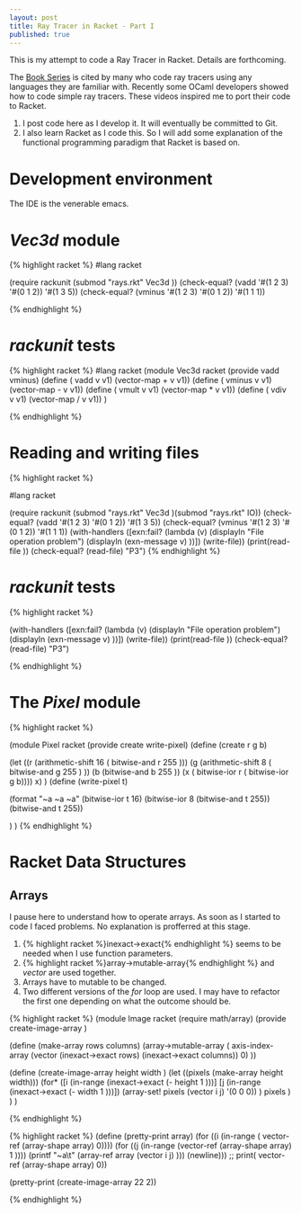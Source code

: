 ```yaml
---
layout: post
title: Ray Tracer in Racket - Part I
published: true
---
```


This is my attempt to code a Ray Tracer in Racket. Details are forthcoming.

The [Book Series]([http://arxiv.org/pdf/2302.13971.pdf](https://raytracing.github.io)) is cited
by many who code ray tracers using any languages they are familiar with. Recently some OCaml developers
showed how to code simple ray tracers. These videos inspired me to port their code to Racket.

1. I post code here as I develop it. It will eventually be committed to Git.
2. I also learn Racket as I code this. So I will add some explanation of the functional
   programming paradigm that Racket is based on.


# Development environment

The IDE is the venerable emacs. 

# _Vec3d_ module

{% highlight racket %}
#lang racket

  (require rackunit (submod  "rays.rkt" Vec3d ))
  (check-equal? (vadd '#(1 2 3)  '#(0 1 2)) '#(1 3 5))
  (check-equal? (vminus '#(1 2 3)  '#(0 1 2)) '#(1 1 1))

{% endhighlight %}


# _rackunit_ tests

{% highlight racket %}
#lang racket
(module Vec3d racket
  (provide vadd vminus)
  (define ( vadd  v v1)
  (vector-map + v v1))
  (define ( vminus  v v1)
    (vector-map - v v1))
  (define ( vmult  v v1)
    (vector-map * v v1))
  (define ( vdiv  v v1)
    (vector-map / v v1))
)

{% endhighlight %}

# Reading and writing files

{% highlight racket %}

#lang racket

(require rackunit (submod  "rays.rkt" Vec3d )(submod  "rays.rkt" IO))
  (check-equal? (vadd '#(1 2 3)  '#(0 1 2)) '#(1 3 5))
  (check-equal? (vminus '#(1 2 3)  '#(0 1 2)) '#(1 1 1))
  (with-handlers ([exn:fail?
                   (lambda (v)
                     (displayln "File operation problem")
                     (displayln (exn-message v) ))])
  (write-file))
  (print(read-file
           ))
  (check-equal? (read-file) "P3")
{% endhighlight %}

# _rackunit_ tests

{% highlight racket %}

 (with-handlers ([exn:fail?
                   (lambda (v)
                     (displayln "File operation problem")
                     (displayln (exn-message v) ))])
  (write-file))
  (print(read-file
           ))
  (check-equal? (read-file) "P3")

{% endhighlight %}

# The _Pixel_ module

{% highlight racket %}

(module Pixel racket
(provide create write-pixel)
(define (create r g b)
  
  (let ((r (arithmetic-shift 16 ( bitwise-and r 255 )))
        (g  (arithmetic-shift 8 ( bitwise-and g 255 ) ))
        (b  (bitwise-and b 255 ))
        (x  ( bitwise-ior r ( bitwise-ior g b))))
     x)
) 
(define (write-pixel t)
  
  (format "~a ~a ~a" (bitwise-ior t 16)
                     (bitwise-ior 8 (bitwise-and t 255))
                     (bitwise-and t 255))
  
  )
)
{% endhighlight %}

# Racket Data Structures
## Arrays

I pause here to understand how to operate arrays. As soon as I started to code I faced problems.
No explanation is profferred at this stage.

1. {% highlight racket %}inexact->exact{% endhighlight %} seems to be needed when I use function
   parameters.
2. {% highlight racket %}array->mutable-array{% endhighlight %} and _vector_ are used together.
3. Arrays have to mutable to be changed.
4. Two different versions of the _for_ loop are used. I may have to refactor the first one depending
   on what the outcome should be.

{% highlight racket %}
(module Image racket
(require math/array)
(provide create-image-array )


(define (make-array rows columns)
  (array->mutable-array  ( axis-index-array (vector (inexact->exact rows) (inexact->exact columns))  0) ))

(define (create-image-array height width )
  (let
      ((pixels (make-array  height width)))
      (for* ([i  (in-range (inexact->exact (- height 1 )))]
             [j  (in-range (inexact->exact (- width 1 )))])
            (array-set! pixels  (vector i j) '(0 0 0))
        )
      pixels 
      )
      )
) 

{% endhighlight %}

{% highlight racket %}
(define (pretty-print array)
    (for ((i (in-range ( vector-ref  (array-shape array) 0))))
    (for ((j (in-range (vector-ref  (array-shape array) 1 ))))
        (printf "~a\t" (array-ref array (vector i j) )))
      (newline)))
    ;; print( vector-ref  (array-shape array) 0))

  (pretty-print (create-image-array 22 2))

{% endhighlight %}


